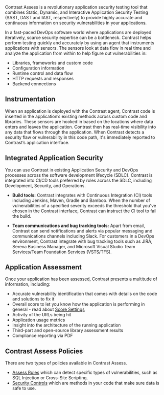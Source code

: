 <!--
title: "How It Works"
description: "Overview of Assess"
tags: "assess how it works continuous visibility"
-->

Contrast Assess is a revolutionary application security testing tool that combines Static, Dynamic, and Interactive Application Security Testing (SAST, DAST and IAST, respectively) to provide highly accurate and continuous information on security vulnerabilities in your applications.
 
In a fast-paced DevOps software world where applications are deployed iteratively, scarce security expertise can be a bottleneck. Contrast helps perform testing quickly and accurately by using an agent that instruments applications with sensors. The sensors look at data flow in real time and analyze the application from within to help figure out vulnerabilities in:

* Libraries, frameworks and custom code
* Configuration information
* Runtime control and data flow
* HTTP requests and responses
* Backend connections

## Instrumentation

When an application is deployed with the Contrast agent, Contrast code is inserted in the application’s existing methods across custom code and libraries. These sensors are hooked in based on the locations where data enters and leaves the application. Contrast then has real-time visibility into any data that flows through the application. When Contrast detects a security flaw or vulnerability in this code path, it's immediately reported to Contrast’s application interface. 

## Integrated Application Security

You can use Contrast in existing Application Security and DevOps processes across the software development lifecycle (SDLC). Contrast is integrated into CI/CD tools preferred by roles across the SDLC, including Development, Security, and Operations.

* **Build tools:** Contrast integrates with Continuous Integration (CI) tools including Jenkins, Maven, Gradle and Bamboo. When the number of vulnerabilities of a specified severity exceeds the threshold that you've chosen in the Contrast interface, Contrast can instruct the CI tool to fail the build. 

* **Team communications and bug tracking tools:** Apart from email, Contrast can send notifications and alerts via popular messaging and communications channels including Slack. For customers in a DevOps environment, Contrast integrate with bug tracking tools such as JIRA, Serena Business Manager, and Microsoft Visual Studio Team Services/Team Foundation Services (VSTS/TFS). 

## Application Assessment

Once your application has been assessed, Contrast presents a multitude of information, including:

* Accurate vulnerability identification that comes with details on the code and solutions to fix it
* Overall score to let you know how the application is performing in general - read about [Score Settings](admin-orgsettings.html#score-settings)
* Activity of the URLs being hit
* Application usage metrics
* Insight into the architecture of the running application 
* Third-part and open-source library assessment results
* Compliance reporting via PDF

## Contrast Assess Policies

There are two types of policies available in Contrast Assess. 

* [Assess Rules](admin-policymgmt.html#assess) which can detect specific types of vulnerabilities, such as SQL Injection or Cross-Site Scripting.
* [Security Controls](admin-policymgmt.html#security) which are methods in your code that make sure data is safe to use.


